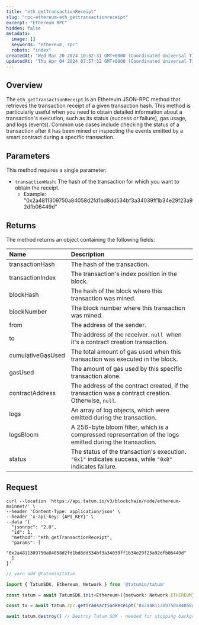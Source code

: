 ```yaml
---
title: "eth_getTransactionReceipt"
slug: "rpc-ethereum-eth_gettransactionreceipt"
excerpt: "Ethereum RPC"
hidden: false
metadata: 
  image: []
  keywords: "ethereum, rpc"
  robots: "index"
createdAt: "Wed Mar 20 2024 10:52:31 GMT+0000 (Coordinated Universal Time)"
updatedAt: "Thu Apr 04 2024 07:57:32 GMT+0000 (Coordinated Universal Time)"
---
```

## Overview

The `eth_getTransactionReceipt` is an Ethereum JSON-RPC method that retrieves the transaction receipt of a given transaction hash. This method is particularly useful when you need to obtain detailed information about a transaction's execution, such as its status (success or failure), gas usage, and logs (events). Common use cases include checking the status of a transaction after it has been mined or inspecting the events emitted by a smart contract during a specific transaction.

## Parameters

This method requires a single parameter:

- `transactionHash`:  The hash of the transaction for which you want to obtain the receipt.
  - Example: "0x2a4811309750a84058d2fd1bd8dd534bf3a34039ff1b34e29f23a92dfb06449d"

## Returns

The method returns an object containing the following fields:

| Name              | Description                                                                                               |
| :---------------- | :-------------------------------------------------------------------------------------------------------- |
| transactionHash   | The hash of the transaction.                                                                              |
| transactionIndex  | The transaction's index position in the block.                                                            |
| blockHash         | The hash of the block where this transaction was mined.                                                   |
| blockNumber       | The block number where this transaction was mined.                                                        |
| from              | The address of the sender.                                                                                |
| to                | The address of the receiver. `null `when it's a contract creation transaction.                            |
| cumulativeGasUsed | The total amount of gas used when this transaction was executed in the block.                             |
| gasUsed           | The amount of gas used by this specific transaction alone.                                                |
| contractAddress   | The address of the contract created, if the transaction was a contract creation. Otherwise, `null`.       |
| logs              | An array of log objects, which were emitted during the transaction.                                       |
| logsBloom         | A 256-byte bloom filter, which is a compressed representation of the logs emitted during the transaction. |
| status            | The status of the transaction's execution. `"0x1"` indicates success, while `"0x0" `indicates failure.    |

## Request

```curl cURL
curl --location 'https://api.tatum.io/v3/blockchain/node/ethereum-mainnet/' \
--header 'Content-Type: application/json' \
--header 'x-api-key: {API_KEY}' \
--data '{
  "jsonrpc": "2.0",
  "id": 1,
  "method": "eth_getTransactionReceipt",
  "params": [
    "0x2a4811309750a84058d2fd1bd8dd534bf3a34039ff1b34e29f23a92dfb06449d"
  ]
}'

```
```typescript JS SDK
// yarn add @tatumio/tatum

import { TatumSDK, Ethereum, Network } from '@tatumio/tatum'

const tatum = await TatumSDK.init<Ethereum>({network: Network.ETHEREUM})

const tx = await tatum.rpc.getTransactionReceipt('0x2a4811309750a84058d2fd1bd8dd534bf3a34039ff1b34e29f23a92dfb06449d')

await tatum.destroy() // Destroy Tatum SDK - needed for stopping background jobs
```
